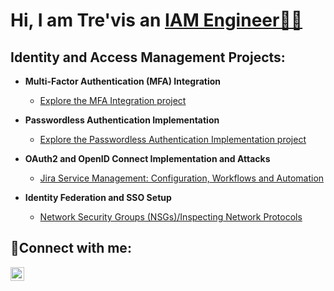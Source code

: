 <h1>Hi, I am Tre'vis an <a href="https://linkedin.com/in/trevisdean"> IAM Engineer👨‍💻 </a></h1>

<h2>Identity and Access Management Projects:</h2>

- <b>Multi-Factor Authentication (MFA) Integration</b>
  - [Explore the MFA Integration project](https://github.com/TechwTre/MFA-Integration)
    
- <b>Passwordless Authentication Implementation</b>
  - [Explore the Passwordless Authentication Implementation project](https://github.com/TechwTre/configure-ad)
    
- <b>OAuth2 and OpenID Connect Implementation and Attacks</b>
  - [Jira Service Management: Configuration, Workflows and Automation](https://github.com/TechwTre/jira-configuration)
    
- <b>Identity Federation and SSO Setup</b>
  - [Network Security Groups (NSGs)/Inspecting Network Protocols](https://github.com/TechwTre/Azure-network-protocols)
    
<h2>📲Connect with me:</h2>

[<img align="left" alt="Tre | LinkedIn" width="22px" src="https://cdn.jsdelivr.net/npm/simple-icons@v3/icons/linkedin.svg" />][linkedin]

[linkedin]: https://linkedin.com/in/trevisdean/
